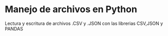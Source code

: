 # Manejo de archivos en Python

Lectura y escritura de archivos .CSV y .JSON con las librerias CSV,JSON y PANDAS

